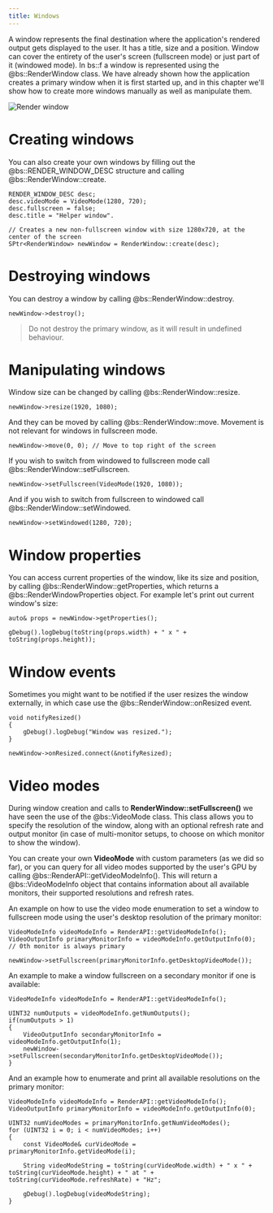 ```yaml
---
title: Windows
---
```


A window represents the final destination where the application's rendered output gets displayed to the user. It has a title, size and a position. Window can cover the entirety of the user's screen (fullscreen mode) or just part of it (windowed mode). In bs::f a window is represented using the @bs::RenderWindow class. We have already shown how the application creates a primary window when it is first started up, and in this chapter we'll show how to create more windows manually as well as manipulate them.

![Render window](../../Images/RenderWindow.png)  

# Creating windows
You can also create your own windows by filling out the @bs::RENDER_WINDOW_DESC structure and calling @bs::RenderWindow::create.

~~~~~~~~~~~~~{.cpp}
RENDER_WINDOW_DESC desc;
desc.videoMode = VideoMode(1280, 720);
desc.fullscreen = false;
desc.title = "Helper window".

// Creates a new non-fullscreen window with size 1280x720, at the center of the screen
SPtr<RenderWindow> newWindow = RenderWindow::create(desc);
~~~~~~~~~~~~~

# Destroying windows
You can destroy a window by calling @bs::RenderWindow::destroy. 

~~~~~~~~~~~~~{.cpp}
newWindow->destroy();
~~~~~~~~~~~~~

> Do not destroy the primary window, as it will result in undefined behaviour.

# Manipulating windows
Window size can be changed by calling @bs::RenderWindow::resize.

~~~~~~~~~~~~~{.cpp}
newWindow->resize(1920, 1080);
~~~~~~~~~~~~~

And they can be moved by calling @bs::RenderWindow::move. Movement is not relevant for windows in fullscreen mode.

~~~~~~~~~~~~~{.cpp}
newWindow->move(0, 0); // Move to top right of the screen
~~~~~~~~~~~~~

If you wish to switch from windowed to fullscreen mode call @bs::RenderWindow::setFullscreen.

~~~~~~~~~~~~~{.cpp}
newWindow->setFullscreen(VideoMode(1920, 1080));
~~~~~~~~~~~~~

And if you wish to switch from fullscreen to windowed call @bs::RenderWindow::setWindowed.

~~~~~~~~~~~~~{.cpp}
newWindow->setWindowed(1280, 720);
~~~~~~~~~~~~~

# Window properties
You can access current properties of the window, like its size and position, by calling @bs::RenderWindow::getProperties, which returns a @bs::RenderWindowProperties object. For example let's print out current window's size:

~~~~~~~~~~~~~{.cpp}
auto& props = newWindow->getProperties();

gDebug().logDebug(toString(props.width) + " x " + toString(props.height));
~~~~~~~~~~~~~

# Window events
Sometimes you might want to be notified if the user resizes the window externally, in which case use the @bs::RenderWindow::onResized event.

~~~~~~~~~~~~~{.cpp}
void notifyResized()
{
	gDebug().logDebug("Window was resized.");
}

newWindow->onResized.connect(&notifyResized);
~~~~~~~~~~~~~

# Video modes
During window creation and calls to **RenderWindow::setFullscreen()** we have seen the use of the @bs::VideoMode class. This class allows you to specify the resolution of the window, along with an optional refresh rate and output monitor (in case of multi-monitor setups, to choose on which monitor to show the window). 

You can create your own **VideoMode** with custom parameters (as we did so far), or you can query for all video modes supported by the user's GPU by calling @bs::RenderAPI::getVideoModeInfo(). This will return a @bs::VideoModeInfo object that contains information about all available monitors, their supported resolutions and refresh rates.

An example on how to use the video mode enumeration to set a window to fullscreen mode using the user's desktop resolution of the primary monitor:
~~~~~~~~~~~~~{.cpp}
VideoModeInfo videoModeInfo = RenderAPI::getVideoModeInfo();
VideoOutputInfo primaryMonitorInfo = videoModeInfo.getOutputInfo(0); // 0th monitor is always primary

newWindow->setFullscreen(primaryMonitorInfo.getDesktopVideoMode());
~~~~~~~~~~~~~

An example to make a window fullscreen on a secondary monitor if one is available:
~~~~~~~~~~~~~{.cpp}
VideoModeInfo videoModeInfo = RenderAPI::getVideoModeInfo();

UINT32 numOutputs = videoModeInfo.getNumOutputs();
if(numOutputs > 1)
{
	VideoOutputInfo secondaryMonitorInfo = videoModeInfo.getOutputInfo(1);
	newWindow->setFullscreen(secondaryMonitorInfo.getDesktopVideoMode());
}
~~~~~~~~~~~~~

And an example how to enumerate and print all available resolutions on the primary monitor:
~~~~~~~~~~~~~{.cpp}
VideoModeInfo videoModeInfo = RenderAPI::getVideoModeInfo();
VideoOutputInfo primaryMonitorInfo = videoModeInfo.getOutputInfo(0);

UINT32 numVideoModes = primaryMonitorInfo.getNumVideoModes();
for (UINT32 i = 0; i < numVideoModes; i++)
{
	const VideoMode& curVideoMode = primaryMonitorInfo.getVideoMode(i);

	String videoModeString = toString(curVideoMode.width) + " x " + toString(curVideoMode.height) + " at " + toString(curVideoMode.refreshRate) + "Hz";
	
	gDebug().logDebug(videoModeString);
}
~~~~~~~~~~~~~